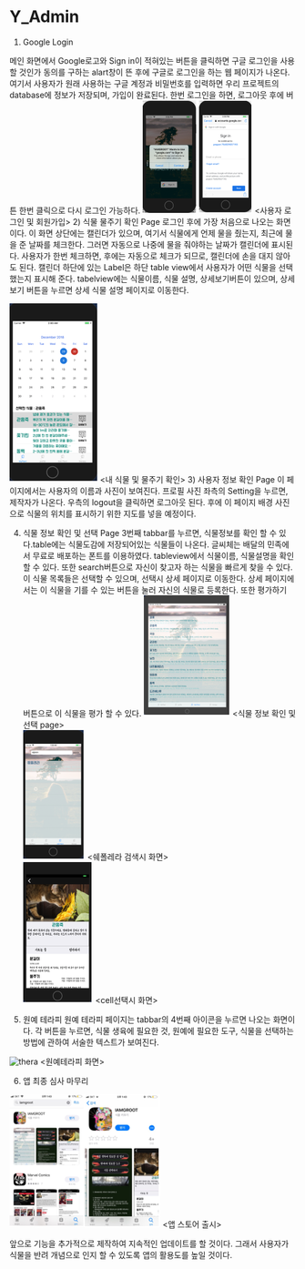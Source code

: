 # Y_Admin
1) Google Login

메인 화면에서 Google로고와 Sign in이 적혀있는 버튼을 클릭하면 구글 로그인을 사용할 것인가 동의를 구하는 alart창이 뜬 후에 구글로 로그인을 하는 웹 페이지가 나온다. 여기서 사용자가 원래 사용하는 구글 계정과 비밀번호를 입력하면 우리 프로젝트의 database에 정보가 저장되며, 가입이 완료된다. 한번 로그인을 하면, 로그아웃 후에 버튼 한번 클릭으로 다시 로그인 가능하다.
![loginIMG](./IMG/loginIMG.png)
![loginIMG(2)](./IMG/loginIMG(2).png)
<사용자 로그인 및 회원가입>
2) 식물 물주기 확인 Page
로그인 후에 가장 처음으로 나오는 화면이다. 이 화면 상단에는 캘린더가 있으며, 여기서 식물에게 언제 물을 줬는지, 최근에 물을 준 날짜를 체크한다. 그러면 자동으로 나중에 물을 줘야하는 날짜가 캘린더에 표시된다. 사용자가 한번 체크하면, 후에는 자동으로 체크가 되므로, 캘린더에 손을 대지 않아도 된다. 
캘린더 하단에 있는 Label은 하단 table view에서 사용자가 어떤 식물을 선택했는지 표시해 준다. tabelview에는 식물이름, 식물 설명, 상세보기버튼이 있으며, 상세보기 버튼을 누르면 상세 식물 설명 페이지로 이동한다.

![mainIMG](./IMG/mainIMG.png) 
<내 식물 및 물주기 확인> 
3) 사용자 정보 확인 Page
이 페이지에서는 사용자의 이름과 사진이 보여진다. 프로필 사진 좌측의 Setting을 누르면, 제작자가 나온다. 우측의 logout을 클릭하면 로그아웃 된다. 후에 이 페이지 배경 사진으로 식물의 위치를 표시하기 위한 지도를 넣을 예정이다.
 

4) 식물 정보 확인 및 선택 Page
3번째 tabbar를 누르면, 식물정보를 확인 할 수 있다.table에는 식물도감에 저장되어있는 식물들이 나온다. 글씨체는 배달의 민족에서 무료로 배포하는 폰트를 이용하였다. tableview에서 식물이름, 식물설명을 확인할 수 있다. 또한 search버튼으로 자신이 찾고자 하는 식물을 빠르게 찾을 수 있다. 이 식물 목록들은 선택할 수 있으며, 선택시 상세 페이지로 이동한다. 상세 페이지에서는 이 식물을 기를 수 있는 버튼을 눌러 자신의 식물로 등록한다. 또한 평가하기 버튼으로 이 식물을 평가 할 수 있다.
![plantInfo](./IMG/plantInfo.png) 
<식물 정보 확인 및 선택 page>      
![searchPlant](./IMG/searchPlant.png) 
<쉐폴레라 검색시 화면>     
![plantInfo(2)](./IMG/plantInfo(2).png) 
<cell선택시 화면>



5) 원예 테라피
원예 테라피 페이지는 tabbar의 4번째 아이콘을 누르면 나오는 화면이다. 각 버튼을 누르면, 식물 생육에 필요한 것, 원예에 필요한 도구, 식물을 선택하는 방법에 관하여 서술한 텍스트가 보여진다.

![thera](./IMG/thera.png) 
<원예테라피 화면>





6)  앱 최종 심사 마무리 

![appStore](./IMG/appStore.png) 
<앱 스토어 출시>

앞으로 기능을 추가적으로 제작하여 지속적인 업데이트를 할 것이다. 그래서 사용자가 식물을 반려 개념으로 인지 할 수 있도록 앱의 활용도를 높일 것이다.


